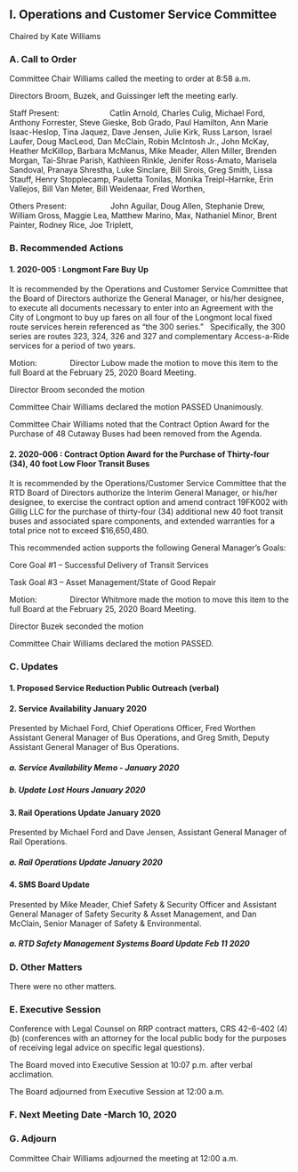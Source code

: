 ## I. Operations and Customer Service Committee

Chaired by Kate Williams

### A. Call to Order

Committee Chair Williams called the meeting to order at 8:58 a.m.

Directors Broom, Buzek, and Guissinger left the meeting early.

Staff Present:                       Catlin Arnold, Charles Culig, Michael Ford, Anthony Forrester, Steve Gieske, Bob Grado, Paul Hamilton, Ann Marie Isaac-Heslop, Tina Jaquez, Dave Jensen, Julie Kirk, Russ Larson, Israel Laufer, Doug MacLeod, Dan McClain, Robin McIntosh Jr., John McKay, Heather McKillop, Barbara McManus, Mike Meader, Allen Miller, Brenden Morgan, Tai-Shrae Parish, Kathleen Rinkle, Jenifer Ross-Amato, Marisela Sandoval, Pranaya Shrestha, Luke Sinclare, Bill Sirois, Greg Smith, Lissa Stauff, Henry Stopplecamp, Pauletta Tonilas, Monika Treipl-Harnke, Erin Vallejos, Bill Van Meter, Bill Weidenaar, Fred Worthen,

Others Present:                    John Aguilar, Doug Allen, Stephanie Drew, William Gross, Maggie Lea, Matthew Marino, Max, Nathaniel Minor, Brent Painter, Rodney Rice, Joe Triplett,

### B. Recommended Actions

#### 1. 2020-005 : Longmont Fare Buy Up

It is recommended by the Operations and Customer Service Committee that the Board of Directors authorize the General Manager, or his/her designee, to execute all documents necessary to enter into an Agreement with the City of Longmont to buy up fares on all four of the Longmont local fixed route services herein referenced as “the 300 series.”   Specifically, the 300 series are routes 323, 324, 326 and 327 and complementary Access-a-Ride services for a period of two years.

Motion:               Director Lubow made the motion to move this item to the full Board at the February 25, 2020 Board Meeting.

Director Broom seconded the motion

Committee Chair Williams declared the motion PASSED Unanimously.

Committee Chair Williams noted that the Contract Option Award for the Purchase of 48 Cutaway Buses had been removed from the Agenda.

#### 2. 2020-006 : Contract Option Award for the Purchase of Thirty-four (34), 40 foot Low Floor Transit Buses

It is recommended by the Operations/Customer Service Committee that the RTD Board of Directors authorize the Interim General Manager, or his/her designee, to exercise the contract option and amend contract 19FK002 with Gillig LLC for the purchase of thirty-four (34) additional new 40 foot transit buses and associated spare components, and extended warranties for a total price not to exceed $16,650,480.

This recommended action supports the following General Manager’s Goals:

Core Goal #1 – Successful Delivery of Transit Services

Task Goal #3 – Asset Management/State of Good Repair

Motion:               Director Whitmore made the motion to move this item to the full Board at the February 25, 2020 Board Meeting.

Director Buzek seconded the motion

Committee Chair Williams declared the motion PASSED.

### C. Updates

#### 1. Proposed Service Reduction Public Outreach (verbal)

#### 2. Service Availability January 2020

Presented by Michael Ford, Chief Operations Officer, Fred Worthen Assistant General Manager of Bus Operations, and Greg Smith, Deputy Assistant General Manager of Bus Operations.

##### a. Service Availability Memo - January 2020

##### b. Update Lost Hours January 2020

#### 3. Rail Operations Update January 2020

Presented by Michael Ford and Dave Jensen, Assistant General Manager of Rail Operations.

##### a. Rail Operations Update January 2020

#### 4. SMS Board Update

Presented by Mike Meader, Chief Safety & Security Officer and Assistant General Manager of Safety Security & Asset Management, and Dan McClain, Senior Manager of Safety & Environmental.

##### a. RTD Safety Management Systems Board Update Feb 11 2020

### D. Other Matters

There were no other matters.

### E. Executive Session

Conference with Legal Counsel on RRP contract matters, CRS 42-6-402 (4) (b) (conferences with an attorney for the local public body for the purposes of receiving legal advice on specific legal questions).

The Board moved into Executive Session at 10:07 p.m. after verbal acclimation.

The Board adjourned from Executive Session at 12:00 a.m.

### F. Next Meeting Date -March 10, 2020

### G. Adjourn

Committee Chair Williams adjourned the meeting at 12:00 a.m.